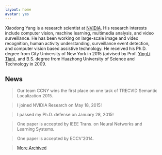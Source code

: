 ```yaml
---
layout: home
avatar: yes
---
```


Xiaodong Yang is a research scientist at [NVIDIA](http://www.nvidia.com). His research interests include computer vision, machine learning, multimedia analysis, and video surveillance. He has been working on large-scale image and video recognition, human activity understanding, surveillance event detection, and computer vision based assistive technology. He received his Ph.D. degree from City University of New York in 2015 (advised by Prof. [YingLi Tian](http://www-ee.ccny.cuny.edu/wwwn/yltian/home.html)), and B.S. degree from Huazhong University of Science and Technology in 2009. 

## News

> Our team CCNY wins the first place on one task of TRECVID Semantic Localization 2015.

> I joined NVIDIA Research on May 18, 2015!

> I passed my Ph.D. defense on January 28, 2015!

> One paper is accepted by IEEE Trans. on Neural Networks and Learning Systems. 

> One paper is accepted by ECCV'2014.

> [More Archived](/news)
